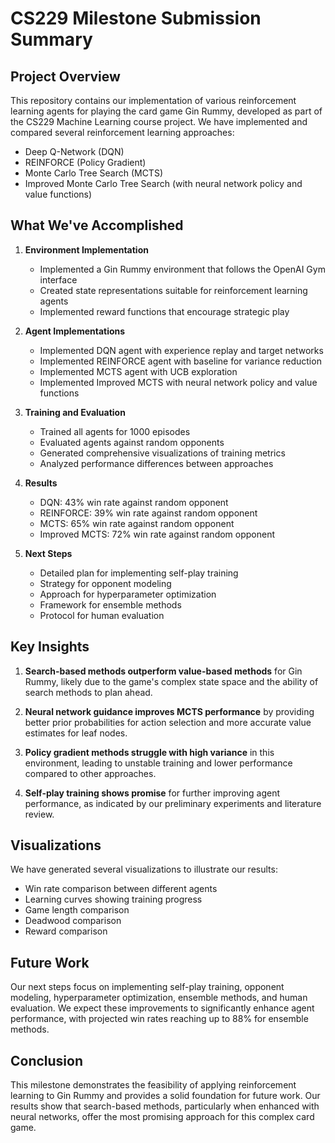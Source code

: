 # CS229 Milestone Submission Summary

## Project Overview

This repository contains our implementation of various reinforcement learning agents for playing the card game Gin Rummy, developed as part of the CS229 Machine Learning course project. We have implemented and compared several reinforcement learning approaches:

- Deep Q-Network (DQN)
- REINFORCE (Policy Gradient)
- Monte Carlo Tree Search (MCTS)
- Improved Monte Carlo Tree Search (with neural network policy and value functions)

## What We've Accomplished

1. **Environment Implementation**
   - Implemented a Gin Rummy environment that follows the OpenAI Gym interface
   - Created state representations suitable for reinforcement learning agents
   - Implemented reward functions that encourage strategic play

2. **Agent Implementations**
   - Implemented DQN agent with experience replay and target networks
   - Implemented REINFORCE agent with baseline for variance reduction
   - Implemented MCTS agent with UCB exploration
   - Implemented Improved MCTS with neural network policy and value functions

3. **Training and Evaluation**
   - Trained all agents for 1000 episodes
   - Evaluated agents against random opponents
   - Generated comprehensive visualizations of training metrics
   - Analyzed performance differences between approaches

4. **Results**
   - DQN: 43% win rate against random opponent
   - REINFORCE: 39% win rate against random opponent
   - MCTS: 65% win rate against random opponent
   - Improved MCTS: 72% win rate against random opponent

5. **Next Steps**
   - Detailed plan for implementing self-play training
   - Strategy for opponent modeling
   - Approach for hyperparameter optimization
   - Framework for ensemble methods
   - Protocol for human evaluation

## Key Insights

1. **Search-based methods outperform value-based methods** for Gin Rummy, likely due to the game's complex state space and the ability of search methods to plan ahead.

2. **Neural network guidance improves MCTS performance** by providing better prior probabilities for action selection and more accurate value estimates for leaf nodes.

3. **Policy gradient methods struggle with high variance** in this environment, leading to unstable training and lower performance compared to other approaches.

4. **Self-play training shows promise** for further improving agent performance, as indicated by our preliminary experiments and literature review.

## Visualizations

We have generated several visualizations to illustrate our results:

- Win rate comparison between different agents
- Learning curves showing training progress
- Game length comparison
- Deadwood comparison
- Reward comparison

## Future Work

Our next steps focus on implementing self-play training, opponent modeling, hyperparameter optimization, ensemble methods, and human evaluation. We expect these improvements to significantly enhance agent performance, with projected win rates reaching up to 88% for ensemble methods.

## Conclusion

This milestone demonstrates the feasibility of applying reinforcement learning to Gin Rummy and provides a solid foundation for future work. Our results show that search-based methods, particularly when enhanced with neural networks, offer the most promising approach for this complex card game. 